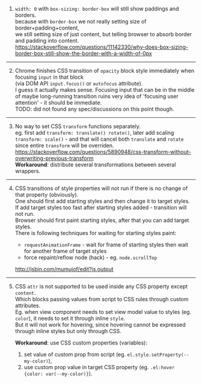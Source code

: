 1. `width: 0` with `box-sizing: border-box` will still show paddings and borders.  
    because with `border-box` we not really setting size of border+padding+content,  
    we still setting size of just content, but telling browser to absorb border and padding into content.  
    https://stackoverflow.com/questions/11142330/why-does-box-sizing-border-box-still-show-the-border-with-a-width-of-0px

---

2. Chrome finishes CSS transition of `opacity` block style immediately when focusing `input` in that block  
    (via DOM API `input.focus()` or `autofocus` attribute).  
    I guess it actually makes sense. Focusing input that can be in the middle of maybe long-running transition
    ruins very idea of 'focusing user attention' - it should be immediate.  
    TODO: did not found any spec/discussions on this point though.

---  

3. No way to set CSS `transform` functions separately.  
    eg. first add `transform: translate() rotate()`, later add scaling `transform: scale()` - and that will cancel both `translate` and `rotate` since entire `transform` will be overriden.  
    https://stackoverflow.com/questions/5890948/css-transform-without-overwriting-previous-transform  
    __Workaround__: distribute several transformations between several wrappers.  

---

4. CSS transitions of style properties will not run if there is no change of that property (obviously).  
    One should first add starting styles and then change it to target styles.  
    If add target styles too fast after starting styles added - transition will not run.  
    Browser should first paint starting styles, after that you can add target styles.  
    There is following techniques for waiting for starting styles paint:  
    - `requestAnimationFrame` - wait for frame of starting styles
      then wait for another frame of target styles
    - force repaint/reflow node (hack) - eg. `node.scrollTop`  

    http://jsbin.com/mumujof/edit?js,output

---

5. CSS `attr` is not supported to be used inside any CSS property except `content`.  
    Which blocks passing values from script to CSS rules through custom attributes.  
    Eg. when view component needs to set view model value to styles (eg. `color`), it needs to set it through inline `style`.  
    But it will not work for hovering, since hovering cannot be expressed through inline styles but only through CSS.  

    **Workaround**: use CSS custom properties (variables):
    1. set value of custom prop from script (eg. `el.style.setProperty(--my-color)`),
    2. use custom prop value in target CSS property (eg. `.el:hover {color: var(--my-color)}`).


    
